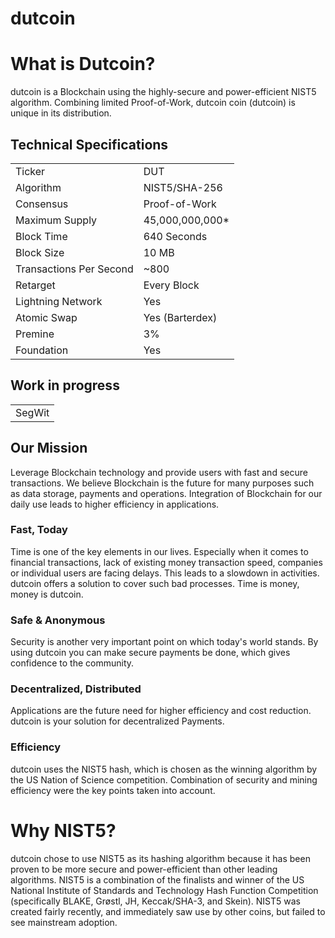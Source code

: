 # dutcoin

 

# What is Dutcoin?
dutcoin is a Blockchain using the highly-secure and power-efficient NIST5 algorithm. Combining limited Proof-of-Work, dutcoin coin (dutcoin) is unique in its distribution. 

<a name="specifications"></a>
## Technical Specifications
<table>
<tr> <td>Ticker</td><td>DUT</td></tr>
<tr> <td>Algorithm</td><td>NIST5/SHA-256</td></tr>
<tr> <td>Consensus</td><td>Proof-of-Work</td></tr>
<tr> <td>Maximum Supply</td><td>45,000,000,000* </td></tr>
<tr> <td>Block Time</td><td>640 Seconds</td></tr>
<tr> <td>Block Size</td><td>10 MB</td></tr>
<tr> <td>Transactions Per Second</td><td>~800</td></tr>
<tr> <td>Retarget</td><td>Every Block</td></tr>
<tr> <td>Lightning Network</td><td>Yes</td></tr>
<tr> <td>Atomic Swap</td><td>Yes (Barterdex)</td></tr>
<tr> <td>Premine</td><td>3%</td></tr>
<tr> <td>Foundation</td><td>Yes</td></tr>
</table>

## Work in progress
<table>
<tr> <td>SegWit</td></tr>
</table>




## Our Mission
Leverage Blockchain technology and provide users with fast and secure transactions.
We believe Blockchain is the future for many purposes such as data storage, payments and operations. Integration of Blockchain for our daily use leads to higher efficiency in applications.

### Fast, Today
Time is one of the key elements in our lives. Especially when it comes to financial transactions, lack of existing money transaction speed, companies or individual users are facing delays. This leads to a slowdown in activities. dutcoin offers a solution to cover such bad processes. Time is money, money is dutcoin.

### Safe & Anonymous
Security is another very important point on which today's world stands. By using dutcoin you can make secure payments be done, which gives confidence to the community.

### Decentralized, Distributed
Applications are the future need for higher efficiency and cost reduction. dutcoin is your solution for decentralized Payments.

### Efficiency
dutcoin uses the NIST5 hash, which is chosen as the winning algorithm by the US Nation of Science competition. Combination of security and mining efficiency were the key points taken into account.


# Why NIST5?
dutcoin chose to use NIST5 as its hashing algorithm because it has been proven to be more secure and power-efficient than other leading algorithms. NIST5 is a combination of the finalists and winner of the US National Institute of Standards and Technology Hash Function Competition (specifically BLAKE, Grøstl, JH, Keccak/SHA-3, and Skein). NIST5 was created fairly recently, and immediately saw use by other coins, but failed to see mainstream adoption.
